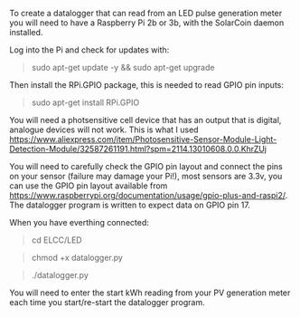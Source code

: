 To create a datalogger that can read from an LED pulse generation meter you will need to have a Raspberry Pi 2b or 3b,
with the SolarCoin daemon installed.

Log into the Pi and check for updates with:
> sudo apt-get update -y && sudo apt-get upgrade

Then install the RPi.GPIO package, this is needed to read GPIO pin inputs:
> sudo apt-get install RPi.GPIO

You will need a photsensitive cell device that has an output that is digital, analogue devices will not work.  This is what I used 
https://www.aliexpress.com/item/Photosensitive-Sensor-Module-Light-Detection-Module/32587261191.html?spm=2114.13010608.0.0.KhrZUj

You will need to carefully check the GPIO pin layout and connect the pins on your sensor (failure may damage your Pi!), 
most sensors are 3.3v, you can use the GPIO pin layout available from 
https://www.raspberrypi.org/documentation/usage/gpio-plus-and-raspi2/.  The datalogger program is written to expect data on GPIO 
pin 17.

When you have everthing connected:
> cd ELCC/LED

> chmod +x datalogger.py

> ./datalogger.py

You will need to enter the start kWh reading from your PV generation meter each time you start/re-start the datalogger program.
